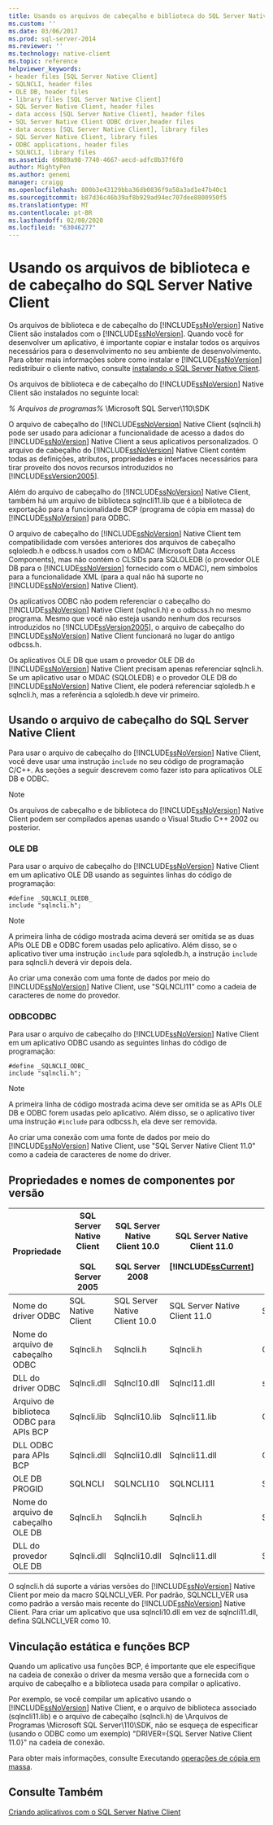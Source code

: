 ```yaml
---
title: Usando os arquivos de cabeçalho e biblioteca do SQL Server Native Client | Microsoft Docs
ms.custom: ''
ms.date: 03/06/2017
ms.prod: sql-server-2014
ms.reviewer: ''
ms.technology: native-client
ms.topic: reference
helpviewer_keywords:
- header files [SQL Server Native Client]
- SQLNCLI, header files
- OLE DB, header files
- library files [SQL Server Native Client]
- SQL Server Native Client, header files
- data access [SQL Server Native Client], header files
- SQL Server Native Client ODBC driver,header files
- data access [SQL Server Native Client], library files
- SQL Server Native Client, library files
- ODBC applications, header files
- SQLNCLI, library files
ms.assetid: 69889a98-7740-4667-aecd-adfc0b37f6f0
author: MightyPen
ms.author: genemi
manager: craigg
ms.openlocfilehash: 800b3e43129bba36db0836f9a58a3ad1e47b40c1
ms.sourcegitcommit: b87d36c46b39af8b929ad94ec707dee8800950f5
ms.translationtype: MT
ms.contentlocale: pt-BR
ms.lasthandoff: 02/08/2020
ms.locfileid: "63046277"
---
```

# <a name="using-the-sql-server-native-client-header-and-library-files"></a>Usando os arquivos de biblioteca e de cabeçalho do SQL Server Native Client
  Os arquivos de biblioteca e de cabeçalho do [!INCLUDE[ssNoVersion](../../../includes/ssnoversion-md.md)] Native Client são instalados com o [!INCLUDE[ssNoVersion](../../../includes/ssnoversion-md.md)]. Quando você for desenvolver um aplicativo, é importante copiar e instalar todos os arquivos necessários para o desenvolvimento no seu ambiente de desenvolvimento. Para obter mais informações sobre como instalar e [!INCLUDE[ssNoVersion](../../../includes/ssnoversion-md.md)] redistribuir o cliente nativo, consulte [instalando o SQL Server Native Client](installing-sql-server-native-client.md).  
  
 Os arquivos de biblioteca e de cabeçalho do [!INCLUDE[ssNoVersion](../../../includes/ssnoversion-md.md)] Native Client são instalados no seguinte local:  
  
 *% Arquivos de programas%* \Microsoft SQL Server\110\SDK  
  
 O arquivo de cabeçalho do [!INCLUDE[ssNoVersion](../../../includes/ssnoversion-md.md)] Native Client (sqlncli.h) pode ser usado para adicionar a funcionalidade de acesso a dados do [!INCLUDE[ssNoVersion](../../../includes/ssnoversion-md.md)] Native Client a seus aplicativos personalizados. O arquivo de cabeçalho do [!INCLUDE[ssNoVersion](../../../includes/ssnoversion-md.md)] Native Client contém todas as definições, atributos, propriedades e interfaces necessários para tirar proveito dos novos recursos introduzidos no [!INCLUDE[ssVersion2005](../../../includes/ssversion2005-md.md)].  
  
 Além do arquivo de cabeçalho do [!INCLUDE[ssNoVersion](../../../includes/ssnoversion-md.md)] Native Client, também há um arquivo de biblioteca sqlncli11.lib que é a biblioteca de exportação para a funcionalidade BCP (programa de cópia em massa) do [!INCLUDE[ssNoVersion](../../../includes/ssnoversion-md.md)] para ODBC.  
  
 O arquivo de cabeçalho do [!INCLUDE[ssNoVersion](../../../includes/ssnoversion-md.md)] Native Client tem compatibilidade com versões anteriores dos arquivos de cabeçalho sqloledb.h e odbcss.h usados com o MDAC (Microsoft Data Access Components), mas não contém o CLSIDs para SQLOLEDB (o provedor OLE DB para o [!INCLUDE[ssNoVersion](../../../includes/ssnoversion-md.md)] fornecido com o MDAC), nem símbolos para a funcionalidade XML (para a qual não há suporte no [!INCLUDE[ssNoVersion](../../../includes/ssnoversion-md.md)] Native Client).  
  
 Os aplicativos ODBC não podem referenciar o cabeçalho do [!INCLUDE[ssNoVersion](../../../includes/ssnoversion-md.md)] Native Client (sqlncli.h) e o odbcss.h no mesmo programa. Mesmo que você não esteja usando nenhum dos recursos introduzidos no [!INCLUDE[ssVersion2005](../../../includes/ssversion2005-md.md)], o arquivo de cabeçalho do [!INCLUDE[ssNoVersion](../../../includes/ssnoversion-md.md)] Native Client funcionará no lugar do antigo odbcss.h.  
  
 Os aplicativos OLE DB que usam o provedor OLE DB do [!INCLUDE[ssNoVersion](../../../includes/ssnoversion-md.md)] Native Client precisam apenas referenciar sqlncli.h. Se um aplicativo usar o MDAC (SQLOLEDB) e o provedor OLE DB do [!INCLUDE[ssNoVersion](../../../includes/ssnoversion-md.md)] Native Client, ele poderá referenciar sqloledb.h e sqlncli.h, mas a referência a sqloledb.h deve vir primeiro.  
  
## <a name="using-the-sql-server-native-client-header-file"></a>Usando o arquivo de cabeçalho do SQL Server Native Client  
 Para usar o arquivo de cabeçalho do [!INCLUDE[ssNoVersion](../../../includes/ssnoversion-md.md)] Native Client, você deve usar uma instrução `include` no seu código de programação C/C++. As seções a seguir descrevem como fazer isto para aplicativos OLE DB e ODBC.  
  
> [!NOTE]  
>  Os arquivos de cabeçalho e de biblioteca do [!INCLUDE[ssNoVersion](../../../includes/ssnoversion-md.md)] Native Client podem ser compilados apenas usando o Visual Studio C++ 2002 ou posterior.  
  
### <a name="ole-db"></a>OLE DB  
 Para usar o arquivo de cabeçalho do [!INCLUDE[ssNoVersion](../../../includes/ssnoversion-md.md)] Native Client em um aplicativo OLE DB usando as seguintes linhas do código de programação:  
  
```  
#define _SQLNCLI_OLEDB_  
include "sqlncli.h";  
```  
  
> [!NOTE]  
>  A primeira linha de código mostrada acima deverá ser omitida se as duas APIs OLE DB e ODBC forem usadas pelo aplicativo. Além disso, se o aplicativo tiver uma instrução `include` para sqloledb.h, a instrução `include` para sqlncli.h deverá vir depois dela.  
  
 Ao criar uma conexão com uma fonte de dados por meio do [!INCLUDE[ssNoVersion](../../../includes/ssnoversion-md.md)] Native Client, use "SQLNCLI11" como a cadeia de caracteres de nome do provedor.  
  
### <a name="odbc"></a>ODBCODBC  
 Para usar o arquivo de cabeçalho do [!INCLUDE[ssNoVersion](../../../includes/ssnoversion-md.md)] Native Client em um aplicativo ODBC usando as seguintes linhas do código de programação:  
  
```  
#define _SQLNCLI_ODBC_  
include "sqlncli.h";  
```  
  
> [!NOTE]  
>  A primeira linha de código mostrada acima deve ser omitida se as APIs OLE DB e ODBC forem usadas pelo aplicativo. Além disso, se o aplicativo tiver uma instrução `#include` para odbcss.h, ela deve ser removida.  
  
 Ao criar uma conexão com uma fonte de dados por meio do [!INCLUDE[ssNoVersion](../../../includes/ssnoversion-md.md)] Native Client, use "SQL Server Native Client 11.0" como a cadeia de caracteres de nome do driver.  
  
## <a name="component-names-and-properties-by-version"></a>Propriedades e nomes de componentes por versão  
  
|Propriedade|SQL Server Native Client<br /><br /> SQL Server 2005|SQL Server Native Client 10.0<br /><br /> SQL Server 2008|SQL Server Native Client 11.0<br /><br /> [!INCLUDE[ssCurrent](../../../includes/sscurrent-md.md)]|MDAC|  
|--------------|--------------------------------------------------|-------------------------------------------------------|---------------------------------------------------------------|----------|  
|Nome do driver ODBC|SQL Native Client|SQL Server Native Client 10.0|SQL Server Native Client 11.0|SQL Server|  
|Nome do arquivo de cabeçalho ODBC|Sqlncli.h|Sqlncli.h|Sqlncli.h|Odbcss.h|  
|DLL do driver ODBC|Sqlncli.dll|Sqlncl10.dll|Sqlncl11.dll|sqlsrv32.dll|  
|Arquivo de biblioteca ODBC para APIs BCP|Sqlncli.lib|Sqlncli10.lib|Sqlncli11.lib|Odbcbcp.lib|  
|DLL ODBC para APIs BCP|Sqlncli.dll|Sqlncli10.dll|Sqlncli11.dll|Odbcbcp.dll|  
|OLE DB PROGID|SQLNCLI|SQLNCLI10|SQLNCLI11|SQLOLEDB|  
|Nome do arquivo de cabeçalho OLE DB|Sqlncli.h|Sqlncli.h|Sqlncli.h|Sqloledb.h|  
|DLL do provedor OLE DB|Sqlncli.dll|Sqlncli10.dll|Sqlncli11.dll|Sqloledb.dll|  
  
 O sqlncli.h dá suporte a várias versões do [!INCLUDE[ssNoVersion](../../../includes/ssnoversion-md.md)] Native Client por meio da macro SQLNCLI_VER. Por padrão, SQLNCLI_VER usa como padrão a versão mais recente do [!INCLUDE[ssNoVersion](../../../includes/ssnoversion-md.md)] Native Client. Para criar um aplicativo que usa sqlncli10.dll em vez de sqlncli11.dll, defina SQLNCLI_VER como 10.  
  
## <a name="static-linking-and-bcp-functions"></a>Vinculação estática e funções BCP  
 Quando um aplicativo usa funções BCP, é importante que ele especifique na cadeia de conexão o driver da mesma versão que a fornecida com o arquivo de cabeçalho e a biblioteca usada para compilar o aplicativo.  
  
 Por exemplo, se você compilar um aplicativo usando o [!INCLUDE[ssNoVersion](../../../includes/ssnoversion-md.md)] Native Client, e o arquivo de biblioteca associado (sqlncli11.lib) e o arquivo de cabeçalho (sqlncli.h) de \Arquivos de Programas \Microsoft SQL Server\110\SDK, não se esqueça de especificar (usando o ODBC como um exemplo) "DRIVER={SQL Server Native Client 11.0}" na cadeia de conexão.  
  
 Para obter mais informações, consulte Executando [operações de cópia em massa](../features/performing-bulk-copy-operations.md).  
  
## <a name="see-also"></a>Consulte Também  
 [Criando aplicativos com o SQL Server Native Client](building-applications-with-sql-server-native-client.md)  
  
  
